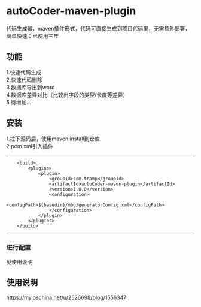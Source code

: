 # autoCoder-maven-plugin
代码生成器，maven插件形式，代码可直接生成到项目代码里，无需额外部署，简单快速；已使用三年

## 功能

1.快速代码生成  
2.快速代码删除  
3.数据库导出到word  
4.数据库差异对比（比较出字段的类型/长度等差异）   
5.待增加...  

## 安装
1.拉下源码后，使用maven install到仓库  
2.pom.xml引入插件  

---
```
    <build>
        <plugins>
            <plugin>
                <groupId>com.tramp</groupId>
                <artifactId>autoCoder-maven-plugin</artifactId>
                <version>1.0.0</version>
                <configuration>
                    <configPath>${basedir}/mbg/generatorConfig.xml</configPath>
                </configuration>
            </plugin>
        </plugins>
    </build>

```
---
### 进行配置
见使用说明

## 使用说明
https://my.oschina.net/u/2526698/blog/1556347